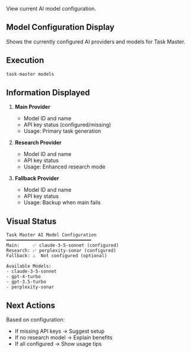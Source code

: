 View current AI model configuration.

## Model Configuration Display

Shows the currently configured AI providers and models for Task Master.

## Execution

```bash
task-master models
```

## Information Displayed

1. **Main Provider**

   - Model ID and name
   - API key status (configured/missing)
   - Usage: Primary task generation

1. **Research Provider**

   - Model ID and name
   - API key status
   - Usage: Enhanced research mode

1. **Fallback Provider**

   - Model ID and name
   - API key status
   - Usage: Backup when main fails

## Visual Status

```
Task Master AI Model Configuration
━━━━━━━━━━━━━━━━━━━━━━━━━━━━━━━━
Main:     ✅ claude-3-5-sonnet (configured)
Research: ✅ perplexity-sonar (configured)
Fallback: ⚠️  Not configured (optional)

Available Models:
- claude-3-5-sonnet
- gpt-4-turbo
- gpt-3.5-turbo
- perplexity-sonar
```

## Next Actions

Based on configuration:

- If missing API keys → Suggest setup
- If no research model → Explain benefits
- If all configured → Show usage tips
